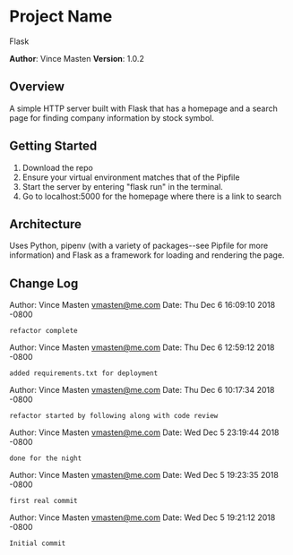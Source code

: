 # Project Name
Flask

**Author**: Vince Masten
**Version**: 1.0.2

## Overview
A simple HTTP server built with Flask that has a homepage and a search page for finding company information by stock symbol.

## Getting Started
1. Download the repo
1. Ensure your virtual environment matches that of the Pipfile
1. Start the server by entering "flask run" in the terminal.
1. Go to localhost:5000 for the homepage where there is a link to search

## Architecture
Uses Python, pipenv (with a variety of packages--see Pipfile for more information) and Flask as a framework for loading and rendering the page.

## Change Log

Author: Vince Masten <vmasten@me.com>
Date:   Thu Dec 6 16:09:10 2018 -0800

    refactor complete

Author: Vince Masten <vmasten@me.com>
Date:   Thu Dec 6 12:59:12 2018 -0800

    added requirements.txt for deployment

Author: Vince Masten <vmasten@me.com>
Date:   Thu Dec 6 10:17:34 2018 -0800

    refactor started by following along with code review

Author: Vince Masten <vmasten@me.com>
Date:   Wed Dec 5 23:19:44 2018 -0800

    done for the night

Author: Vince Masten <vmasten@me.com>
Date:   Wed Dec 5 19:23:35 2018 -0800

    first real commit

Author: Vince Masten <vmasten@me.com>
Date:   Wed Dec 5 19:21:12 2018 -0800

    Initial commit
